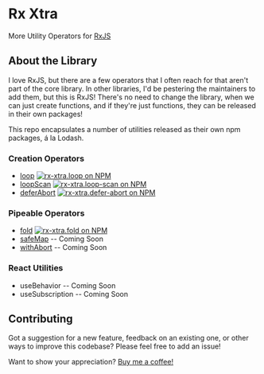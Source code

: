 # Rx Xtra

More Utility Operators for [RxJS](https://rxjs.dev/)

## About the Library

I love RxJS, but there are a few operators that I often reach for that aren't part of the core library.  In other libraries, I'd be pestering the maintainers to add them, but this is RxJS!  There's no need to change the library, when we can just create functions, and if they're just functions, they can be released in their own packages!

This repo encapsulates a number of utilities released as their own npm packages, á la Lodash.

### Creation Operators

* [loop](./packages/loop/) [![rx-xtra.loop on NPM](https://avatars.githubusercontent.com/u/6078720?s=16&v=4)](https://www.npmjs.com/package/rx-xtra.loop)
* [loopScan](./packages/loop-scan/) [![rx-xtra.loop-scan on NPM](https://avatars.githubusercontent.com/u/6078720?s=16&v=4)](https://www.npmjs.com/package/rx-xtra.loop-scan)
* [deferAbort](./packages/defer-abort/) [![rx-xtra.defer-abort on NPM](https://avatars.githubusercontent.com/u/6078720?s=16&v=4)](https://www.npmjs.com/package/rx-xtra.defer-abort)

### Pipeable Operators

* [fold](./packages/defer-abort/) [![rx-xtra.fold on NPM](https://avatars.githubusercontent.com/u/6078720?s=16&v=4)](https://www.npmjs.com/package/rx-xtra.fold)
* [safeMap](./packages/safe-map/) -- Coming Soon
* [withAbort](./packages/with-abort/) -- Coming Soon

### React Utilities

* useBehavior -- Coming Soon
* useSubscription -- Coming Soon

## Contributing

Got a suggestion for a new feature, feedback on an existing one, or other ways to improve this codebase?  Please feel free to add an issue!

Want to show your appreciation? [Buy me a coffee!](https://ko-fi.com/yesthatjoelshinness)
